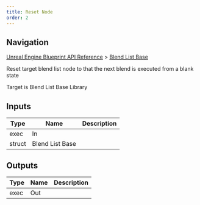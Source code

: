 ```yaml
---
title: Reset Node
order: 2
---
```

## Navigation

[Unreal Engine Blueprint API Reference](https://dev.epicgames.com/documentation/en-us/unreal-engine/BlueprintAPI) > [Blend List Base](https://dev.epicgames.com/documentation/en-us/unreal-engine/BlueprintAPI/BlendListBase)

Reset target blend list node to that the next blend is executed from a blank state

Target is Blend List Base Library

## Inputs

| Type | Name | Description |
| --- | --- | --- |
| exec | In |  |
| struct | Blend List Base |  |

## Outputs

| Type | Name | Description |
| --- | --- | --- |
| exec | Out |  |
